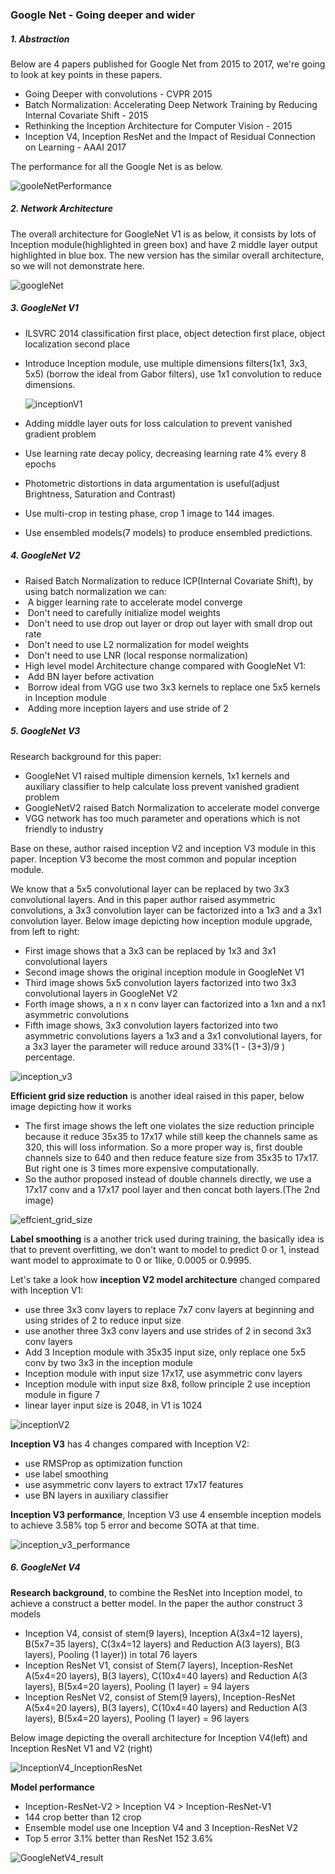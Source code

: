 ### Google Net - Going deeper and wider

##### 1. Abstraction

Below are 4 papers published for Google Net from 2015 to 2017, we're going to look at key points in these papers.

- Going Deeper with convolutions - CVPR 2015
- Batch Normalization: Accelerating Deep Network Training by Reducing Internal Covariate Shift - 2015
- Rethinking the Inception Architecture for Computer Vision - 2015
- Inception V4, Inception ResNet and the Impact of Residual Connection on Learning - AAAI 2017

The performance for all the Google Net is as below.

![gooleNetPerformance](https://github.com/Qucy/cv-baseline/blob/master/img/gooleNetPerformance.JPG)

##### 2. Network Architecture

The overall architecture for GoogleNet V1 is as below, it consists by lots of Inception module(highlighted in green box) and have 2 middle layer output highlighted in blue box. The new version has the similar overall architecture, so we will not demonstrate here.

![googleNet](https://github.com/Qucy/cv-baseline/blob/master/img/googleNet.jpg)



##### 3. GoogleNet V1

- ILSVRC 2014 classification first place, object detection first place, object localization second place

- Introduce Inception module, use multiple dimensions filters(1x1, 3x3, 5x5) (borrow the ideal from Gabor filters), use 1x1 convolution to reduce dimensions.

  ![inceptionV1](https://github.com/Qucy/cv-baseline/blob/master/img/inceptionV1.jpg)

- Adding middle layer outs for loss calculation to prevent vanished gradient problem

- Use learning rate decay policy, decreasing learning rate 4% every 8 epochs

- Photometric distortions in data argumentation is useful(adjust Brightness, Saturation and Contrast)

- Use multi-crop in testing phase, crop 1 image to 144 images.

- Use ensembled models(7 models) to produce ensembled predictions.

##### 4. GoogleNet V2

- Raised Batch Normalization to reduce ICP(Internal Covariate Shift), by using batch normalization we can:
- ​    A bigger learning rate to accelerate model converge
- ​    Don't need to carefully initialize model weights
- ​    Don't need to use drop out layer or drop out layer with small drop out rate
- ​    Don't need to use L2 normalization for model weights
- ​    Don't need to use LNR (local response normalization)
- High level model Architecture change compared with GoogleNet V1:
- ​    Add BN layer before activation
- ​    Borrow ideal from VGG use two 3x3 kernels to replace one 5x5 kernels in Inception module
- ​    Adding more inception layers and use stride of 2

##### 5. GoogleNet V3

Research background for this paper:

- GoogleNet V1 raised multiple dimension kernels, 1x1 kernels and auxiliary classifier to help calculate loss prevent vanished gradient problem
- GoogleNetV2 raised Batch Normalization to accelerate model converge
- VGG network has too much parameter and operations which is not friendly to industry

Base on these, author raised inception V2 and inception V3 module in this paper. Inception V3 become the most common and popular inception module.

We know that a 5x5 convolutional layer can be replaced by two 3x3 convolutional layers. And in this paper author raised asymmetric convolutions, a 3x3 convolution layer can be factorized into a 1x3 and a 3x1 convolution layer. Below image depicting how inception module upgrade, from left to right:

- First image shows that a 3x3 can be replaced by 1x3 and 3x1 convolutional layers
- Second image shows the original inception module in GoogleNet V1
- Third image shows 5x5 convolution layers factorized into two 3x3 convolutional layers in GoogleNet V2
- Forth image shows, a n x n conv layer can factorized into a 1xn and a nx1 asymmetric convolutions
- Fifth image shows, 3x3 convolution layers factorized into two asymmetric convolutions layers a 1x3 and a 3x1 convolutional layers, for a 3x3 layer the parameter will reduce around 33%(1 - (3+3)/9 ) percentage.

![inception_v3](https://github.com/Qucy/cv-baseline/blob/master/img/inception_v3.jpg)

**Efficient grid size reduction** is another ideal raised in this paper, below image depicting how it works

- The first image shows the left one violates the size reduction principle because it reduce 35x35 to 17x17 while still keep the channels same as 320, this will loss information. So a more proper way is, first double channels size to 640 and then reduce feature size from 35x35 to 17x17. But right one is 3 times more expensive computationally.
- So the author proposed instead of double channels directly, we use a 17x17 conv and a 17x17 pool layer and then concat both layers.(The 2nd image)

![effcient_grid_size](https://github.com/Qucy/cv-baseline/blob/master/img/effcient_grid_size.jpg)

**Label smoothing** is a another trick used during training, the basically idea is that to prevent overfitting, we don't want to model to predict 0 or 1, instead want model to approximate to 0 or 1like, 0.0005 or 0.9995.

Let's take a look how **inception V2 model architecture** changed compared with Inception V1:

- use three 3x3 conv layers to replace 7x7 conv layers at beginning and using strides of 2 to reduce input size
- use another three 3x3 conv layers and use strides of 2 in second 3x3 conv layers
- Add 3 Inception module with 35x35 input size, only replace one 5x5 conv by two 3x3 in the inception module
- Inception module with input size 17x17, use asymmetric conv layers
- Inception module with input size 8x8, follow principle 2 use inception module in figure 7
- linear layer input size is 2048, in V1 is 1024

![inceptionV2](https://github.com/Qucy/cv-baseline/blob/master/img/inceptionV2.jpg)

**Inception V3** has 4 changes compared with Inception V2:

- use RMSProp as optimization function
- use label smoothing
- use asymmetric conv layers to extract 17x17 features
- use BN layers in auxiliary classifier

**Inception V3 performance**, Inception V3 use 4 ensemble inception models to achieve 3.58% top 5 error and become SOTA at that time.

![inception_v3_performance](https://github.com/Qucy/cv-baseline/blob/master/img/inception_v3_performance.jpg)

##### 6. GoogleNet V4

**Research background**, to combine the ResNet into Inception model, to achieve a construct a better model. In the paper the author construct 3 models

- Inception V4, consist of stem(9 layers), Inception A(3x4=12 layers), B(5x7=35 layers), C(3x4=12 layers) and Reduction A(3 layers), B(3 layers), Pooling (1 layer)) in total 76 layers
- Inception ResNet V1, consist of Stem(7 layers), Inception-ResNet A(5x4=20 layers), B(3 layers), C(10x4=40 layers) and Reduction A(3 layers), B(5x4=20 layers), Pooling (1 layer) = 94 layers
- Inception ResNet V2, consist of Stem(9 layers), Inception-ResNet A(5x4=20 layers), B(3 layers), C(10x4=40 layers) and Reduction A(3 layers), B(5x4=20 layers), Pooling (1 layer) = 96 layers

Below image depicting the overall architecture for Inception V4(left) and Inception ResNet V1 and V2 (right)

 ![InceptionV4_InceptionResNet](https://github.com/Qucy/cv-baseline/blob/master/img/InceptionV4_InceptionResNet.jpg)

**Model performance**

- Inception-ResNet-V2 > Inception V4 > Inception-ResNet-V1
- 144 crop better than 12 crop
- Ensemble model use one Inception V4 and 3 Inception-ResNet V2
- Top 5 error 3.1% better than ResNet 152 3.6%

![GoogleNetV4_result](https://github.com/Qucy/cv-baseline/blob/master/img/GoogleNetV4_result.jpg)